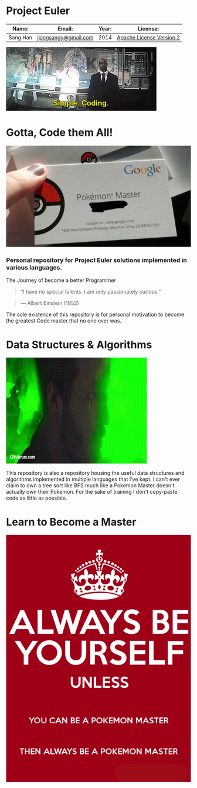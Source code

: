 Project Euler
==============

| Name:    | Email:               | Year: | License:                 |
|----------|----------------------|-------|--------------------------|
| Sang Han | jjangsangy@gmail.com | 2014  | [Apache License Version   2](https://github.com/jjangsangy/Project-Euler/blob/master/LICENSE) |

![algorithms.gif](./img/algorithms.gif)

# Gotta, Code them All!
![pokemon.jpg](./img/pokemon.jpg)

### Personal repository for Project Euler solutions implemented in various languages.

The Journey of become a better Programmer
> “I have no special talents. I am only passionately curious.”

> — Albert Einstein (1952)

The sole existence of this repository is for personal motivation to become the greatest
Code master that no one ever was.

# Data Structures & Algorithms

![master.gif](./img/master.gif)

This repository is also a repository housing the useful data structures and algorithms implemented
in multiple languages that I've kept. I can't ever claim to own a tree sort like BFS
much like a Pokemon Master doesn't actually own their Pokemon. For the sake of training
I don't copy-paste code as little as possible.

# Learn to Become a Master

![pokemon_master.png](./img/pokemon_master.png)

